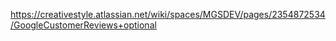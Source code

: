 https://creativestyle.atlassian.net/wiki/spaces/MGSDEV/pages/2354872534/GoogleCustomerReviews+optional
